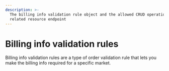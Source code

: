 ```yaml
---
description: >-
  The billing info validation rule object and the allowed CRUD operations on the
  related resource endpoint
---
```


# Billing info validation rules

Billing info validation rules are a type of order validation rule that lets you make the billing info required for a specific market.

